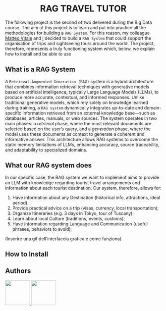 # <div align="center"> RAG TRAVEL TUTOR </div>
The following project is the second of two delivered during the Big Data course. The aim of this project is to learn and put into practice all the methodologies for building a `RAG System`. For this reason, my colleague [Matteo Vitale](https://github.com/MatVitale6) and [I](https://github.com/AntonioSouls) decided to build a `RAG System` that could support the organisation of trips and sightseeing tours around the world.
The project, therefore, represents a truly functioning system which, below, we explain how to install and be able to use

## What is a RAG System
A `Retrieval-Augmented Generation (RAG)` system is a hybrid architecture that combines information retrieval techniques with generative models based on artificial intelligence, typically Large Language Models (LLMs), to produce more accurate, contextual, and informed responses. Unlike traditional generative models, which rely solely on knowledge learned during training, a `RAG system` dynamically integrates up-to-date and domain-specific information retrieved from an external knowledge base—such as databases, articles, manuals, or web sources. The system operates in two main phases: a *retrieval* phase, where the most relevant documents are selected based on the user’s query, and a *generation* phase, where the model uses these documents as context to generate a coherent and informative answer. This architecture allows RAG systems to overcome the static memory limitations of LLMs, enhancing accuracy, source traceability, and adaptability to specialized domains.

## What our RAG system does
In our specific case, the RAG system we want to implement aims to provide an LLM with knowledge regarding tourist travel arrangements and information about each tourist destination. Our system, therefore, allows for:
1) Have information about any Destination (historical info, attractions, ideal period);
2) Provide practical advice on a trip (visas, currency, local transportation);
3) Organize Itineraries (e.g. 3 days in Tokyo, tour of Tuscany);
4) Learn about local Culture (traditions, events, customs);
5) Have information regarding Language and Communication (useful phrases, behaviors to avoid);

(Inserire una gif dell'interfaccia grafica e come funziona)

## How to Install

## Authors
<a href="https://github.com/AntonioSouls">
  <img src="https://github.com/AntonioSouls.png" width="80">
</a>
<a href="https://github.com/MatVitale6">
  <img src="https://github.com/MatVitale6.png" width="80">
</a>

